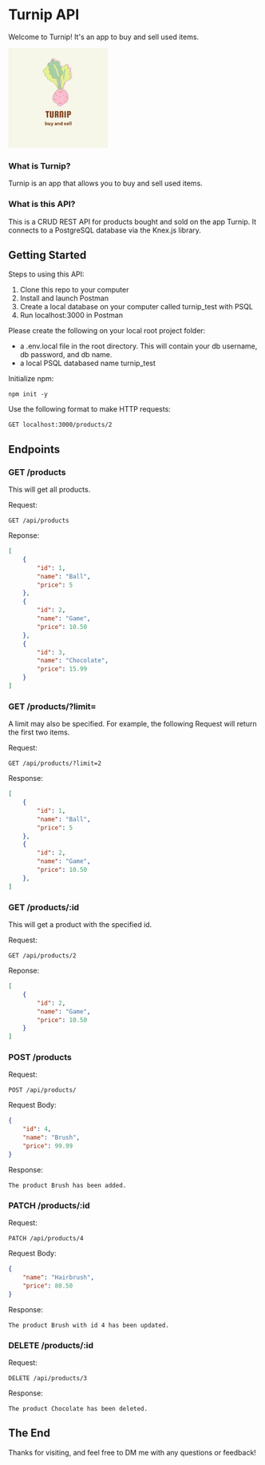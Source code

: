 # Turnip API

Welcome to Turnip! It's an app to buy and sell used items.



<img src="./img/turnip-logo.png" alt="drawing" width="200px"/>



### What is Turnip?

Turnip is an app that allows you to buy and sell used items.

### What is this API?
This is a CRUD REST API for products bought and sold on the app Turnip. It connects to a PostgreSQL database via the Knex.js library. 



## Getting Started

Steps to using this API:
1. Clone this repo to your computer
2. Install and launch Postman
3. Create a local database on your computer called turnip_test with PSQL
4. Run localhost:3000 in Postman



Please create the following on your local root project folder:

- a .env.local file in the root directory. This will contain your db username, db password, and db name.
- a local PSQL databased name turnip_test



Initialize npm:

```
npm init -y
```



Use the following format to make HTTP requests:

```
GET localhost:3000/products/2
```





## Endpoints



### GET /products

This will get all products.

Request:
```
GET /api/products
```

Reponse:
```json
[
    {
        "id": 1,
        "name": "Ball",
        "price": 5
    },
    {
        "id": 2,
        "name": "Game",
        "price": 10.50
    },
    {
        "id": 3,
        "name": "Chocolate",
        "price": 15.99
    }
]
```



### GET /products/?limit=

A limit may also be specified. For example, the following Request will return the first two items.

Request:

```
GET /api/products/?limit=2
```

Response:

```json
[
    {
        "id": 1,
        "name": "Ball",
        "price": 5
    },
    {
        "id": 2,
        "name": "Game",
        "price": 10.50
    },
]
```



### GET /products/:id

This will get a product with the specified id.

Request:
```
GET /api/products/2
```

Reponse:

```json
[
    {
        "id": 2,
        "name": "Game",
        "price": 10.50
    }
]
```



### POST /products

Request:
```
POST /api/products/
```

Request Body:
```json
{
    "id": 4,
    "name": "Brush",
    "price": 99.99
}
```

Response:
```
The product Brush has been added.
```



### PATCH /products/:id

Request:
```
PATCH /api/products/4
```

Request Body:
```json
{
    "name": "Hairbrush",
    "price": 80.50
}
```

Response:
```
The product Brush with id 4 has been updated.
```



### DELETE /products/:id

Request:
```
DELETE /api/products/3
```

Response:
```
The product Chocolate has been deleted.
```



## The End

Thanks for visiting, and feel free to DM me with any questions or feedback!
